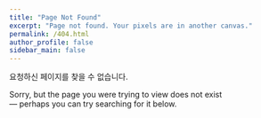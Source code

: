 ```yaml
---
title: "Page Not Found"
excerpt: "Page not found. Your pixels are in another canvas."
permalink: /404.html
author_profile: false
sidebar_main: false
---
```


요청하신 페이지를 찾을 수 없습니다.

Sorry, but the page you were trying to view does not exist  
 — perhaps you can try searching for it below.


<script>
  var GOOG_FIXURL_LANG = 'en';
  var GOOG_FIXURL_SITE = 'https://devinlife.com'
</script>
<script src="https://linkhelp.clients.google.com/tbproxy/lh/wm/fixurl.js">
</script>